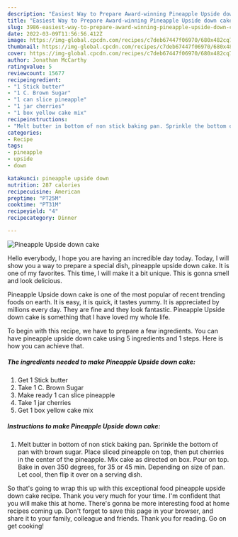 ```yaml
---
description: "Easiest Way to Prepare Award-winning Pineapple Upside down cake"
title: "Easiest Way to Prepare Award-winning Pineapple Upside down cake"
slug: 3986-easiest-way-to-prepare-award-winning-pineapple-upside-down-cake
date: 2022-03-09T11:56:56.412Z
image: https://img-global.cpcdn.com/recipes/c7deb67447f06970/680x482cq70/pineapple-upside-down-cake-recipe-main-photo.jpg
thumbnail: https://img-global.cpcdn.com/recipes/c7deb67447f06970/680x482cq70/pineapple-upside-down-cake-recipe-main-photo.jpg
cover: https://img-global.cpcdn.com/recipes/c7deb67447f06970/680x482cq70/pineapple-upside-down-cake-recipe-main-photo.jpg
author: Jonathan McCarthy
ratingvalue: 5
reviewcount: 15677
recipeingredient:
- "1 Stick butter"
- "1 C. Brown Sugar"
- "1 can slice pineapple"
- "1 jar cherries"
- "1 box yellow cake mix"
recipeinstructions:
- "Melt butter in bottom of non stick baking pan. Sprinkle the bottom of pan with brown sugar. Place sliced pineapple on top, then put cherries in the center of the pineapple. Mix cake as directed on box. Pour on top. Bake in oven 350 degrees, for 35 or 45 min. Depending on size of pan. Let cool, then flip it over on a serving dish."
categories:
- Recipe
tags:
- pineapple
- upside
- down

katakunci: pineapple upside down 
nutrition: 287 calories
recipecuisine: American
preptime: "PT25M"
cooktime: "PT31M"
recipeyield: "4"
recipecategory: Dinner

---
```



![Pineapple Upside down cake](https://img-global.cpcdn.com/recipes/c7deb67447f06970/680x482cq70/pineapple-upside-down-cake-recipe-main-photo.jpg)

Hello everybody, I hope you are having an incredible day today. Today, I will show you a way to prepare a special dish, pineapple upside down cake. It is one of my favorites. This time, I will make it a bit unique. This is gonna smell and look delicious.



Pineapple Upside down cake is one of the most popular of recent trending foods on earth. It is easy, it is quick, it tastes yummy. It is appreciated by millions every day. They are fine and they look fantastic. Pineapple Upside down cake is something that I have loved my whole life.


To begin with this recipe, we have to prepare a few ingredients. You can have pineapple upside down cake using 5 ingredients and 1 steps. Here is how you can achieve that.

<!--inarticleads1-->

##### The ingredients needed to make Pineapple Upside down cake:

1. Get 1 Stick butter
1. Take 1 C. Brown Sugar
1. Make ready 1 can slice pineapple
1. Take 1 jar cherries
1. Get 1 box yellow cake mix




<!--inarticleads2-->

##### Instructions to make Pineapple Upside down cake:

1. Melt butter in bottom of non stick baking pan. Sprinkle the bottom of pan with brown sugar. Place sliced pineapple on top, then put cherries in the center of the pineapple. Mix cake as directed on box. Pour on top. Bake in oven 350 degrees, for 35 or 45 min. Depending on size of pan. Let cool, then flip it over on a serving dish.




So that's going to wrap this up with this exceptional food pineapple upside down cake recipe. Thank you very much for your time. I'm confident that you will make this at home. There's gonna be more interesting food at home recipes coming up. Don't forget to save this page in your browser, and share it to your family, colleague and friends. Thank you for reading. Go on get cooking!
